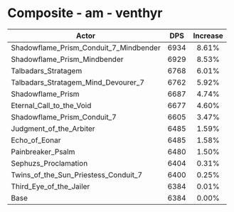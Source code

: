 # Composite - am - venthyr
| Actor | DPS | Increase |
|---|:---:|:---:|
|Shadowflame_Prism_Conduit_7_Mindbender|6934|8.61%|
|Shadowflame_Prism_Mindbender|6929|8.53%|
|Talbadars_Stratagem|6768|6.01%|
|Talbadars_Stratagem_Mind_Devourer_7|6762|5.92%|
|Shadowflame_Prism|6687|4.74%|
|Eternal_Call_to_the_Void|6677|4.60%|
|Shadowflame_Prism_Conduit_7|6605|3.47%|
|Judgment_of_the_Arbiter|6485|1.59%|
|Echo_of_Eonar|6485|1.58%|
|Painbreaker_Psalm|6480|1.50%|
|Sephuzs_Proclamation|6404|0.31%|
|Twins_of_the_Sun_Priestess_Conduit_7|6400|0.25%|
|Third_Eye_of_the_Jailer|6384|0.01%|
|Base|6384|0.00%|
